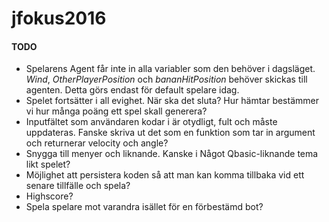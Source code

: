 # jfokus2016

#### TODO
* Spelarens Agent får inte in alla variabler som den behöver i dagsläget. _Wind_, _OtherPlayerPosition_ och _bananHitPosition_ behöver skickas till agenten. Detta görs endast för default spelare idag.
* Spelet fortsätter i all evighet. När ska det sluta? Hur hämtar bestämmer vi hur många poäng ett spel skall generera?
* Inputfältet som användaren kodar i är otydligt, fult och måste uppdateras. Fanske skriva ut det som en funktion som tar in argument och returnerar velocity och angle?
* Snygga till menyer och liknande. Kanske i Något Qbasic-liknande tema likt spelet?
* Möjlighet att persistera koden så att man kan komma tillbaka vid ett senare tillfälle och spela?
* Highscore?
* Spela spelare mot varandra isället för en förbestämd bot?

